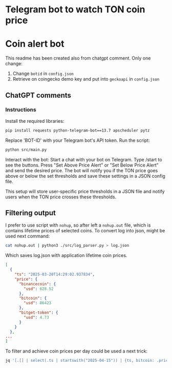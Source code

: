 # Telegram bot to watch TON coin price

# Coin alert bot

This readme has been created also from chatgpt comment. Only one change:

1. Change `botid` in `config.json`
2. Retrieve on coingecko demo key and put into `geckoapi` in `config.json`

## ChatGPT comments

### Instructions

Install the required libraries:

```bash
pip install requests python-telegram-bot==13.7 apscheduler pytz
```

Replace 'BOT-ID' with your Telegram bot's API token.
Run the script:

```sh
python src/main.py
```

Interact with the bot:
    Start a chat with your bot on Telegram.
    Type /start to see the buttons.
    Press "Set Above Price Alert" or "Set Below Price Alert" and send the desired price.
    The bot will notify you if the TON price goes above or below the set thresholds and save these settings in a JSON config file.

This setup will store user-specific price thresholds in a JSON file and notify users when the TON price crosses these thresholds.

## Filtering output

I prefer to use script with `nohup`, so after left a `nohup.out` file, which is contains lifetime prices of selected coins.
To convert log into json, might be used next command:

```bash
cat nohup.out | python3 ./src/log_parser.py > log.json
```

Which saves log.json with application lifetime coin prices. 

```json
[
  {
    "ts": "2025-03-20T14:29:02.937834",
    "price": {
      "binancecoin": {
        "usd": 628.52
      },
      "bitcoin": {
        "usd": 86423
      },
      "bitget-token": {
        "usd": 4.73
      }
    }
  },
...
]
```

To filter and achieve coin prices per day could be used a next trick:

```bash
jq '[.[] | select(.ts | startswith("2025-04-15")) | {ts, bitcoin: .price.bitcoin.usd}]' log.json > 2025-04-15.json
```
